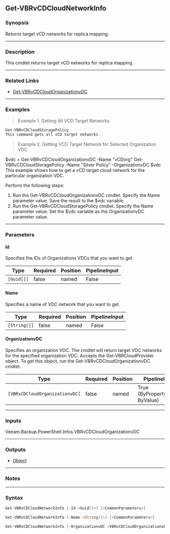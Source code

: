 Get-VBRvCDCloudNetworkInfo
--------------------------

### Synopsis
Returns target vCD networks for replica mapping.

---

### Description

This cmdlet returns target vCD networks for replica mapping.

---

### Related Links
* [Get-VBRvCDCloudOrganizationvDC](Get-VBRvCDCloudOrganizationvDC)

---

### Examples
> Example 1. Getting All VCD Target Networks

```PowerShell
Get-VBRvCDCloudStoragePolicy
This command gets all vCD target networks.
```
> Example 2. Getting VCD Target Network for Selected Organization VDC

$vdc = Get-VBRvCDCloudOrganizationvDC -Name "vCDorg"
Get-VBRvCDCloudStoragePolicy -Name "Silver Policy" -OrganizationvDC $vdc
This example shows how to get a vCD target cloud network for the particular organization VDC.

Perform the following steps:
1. Run the Get-VBRvCDCloudOrganizationvDC cmdlet. Specify the Name parameter value. Save the result to the $vdc variable.
2. Run the Get-VBRvCDCloudStoragePolicy cmdlet. Specify the Name parameter value. Set the $vdc variable as the OrganizationvDC parameter value.

---

### Parameters
#### **Id**
Specifies the IDs of Organizations VDCs that you want to get.

|Type      |Required|Position|PipelineInput|
|----------|--------|--------|-------------|
|`[Guid[]]`|false   |named   |False        |

#### **Name**
Specifies a name of VDC network that you want to get.

|Type        |Required|Position|PipelineInput|
|------------|--------|--------|-------------|
|`[String[]]`|false   |named   |False        |

#### **OrganizationvDC**
Specifies an organization VDC.  The cmdlet will return target VDC networks for the specified organization VDC. Accepts the Get-VBRCloudProvider object. To get this object, run the Get-VBRvCDCloudOrganizationvDC cmdlet.

|Type                          |Required|Position|PipelineInput                 |
|------------------------------|--------|--------|------------------------------|
|`[VBRvCDCloudOrganizationvDC]`|false   |named   |True (ByPropertyName, ByValue)|

---

### Inputs
Veeam.Backup.PowerShell.Infos.VBRvCDCloudOrganizationvDC

---

### Outputs
* [Object](https://learn.microsoft.com/en-us/dotnet/api/System.Object)

---

### Notes

---

### Syntax
```PowerShell
Get-VBRvCDCloudNetworkInfo [-Id <Guid[]>] [<CommonParameters>]
```
```PowerShell
Get-VBRvCDCloudNetworkInfo [-Name <String[]>] [<CommonParameters>]
```
```PowerShell
Get-VBRvCDCloudNetworkInfo [-OrganizationvDC <VBRvCDCloudOrganizationvDC>] [<CommonParameters>]
```
